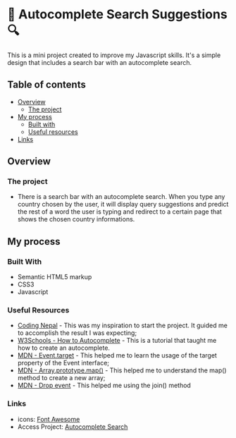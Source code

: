 ﻿# 🔎 Autocomplete Search Suggestions 🔍
This is a mini project created to improve my Javascript skills. It's a simple design that includes a search bar with an autocomplete search. 

## Table of contents

- [Overview](#overview)
  - [The project](#the-project)
- [My process](#my-process)
  - [Built with](#built-with)
  - [Useful resources](#useful-resources)
- [Links](#links)

## Overview

### The project
- There is a search bar with an autocomplete search. When you type any country chosen by the user, it will display query suggestions and predict the rest of a word the user is typing and redirect to a certain page that shows the chosen country informations.

## My process 

### Built With
- Semantic HTML5 markup
- CSS3
- Javascript

### Useful Resources
- [Coding Nepal](https://youtu.be/pvqOaGDm1wU) - This was my inspiration to start the project. It guided me to accomplish the result I was expecting;
- [W3Schools - How to Autocomplete](https://www.w3schools.com/howto/howto_js_autocomplete.asp) - This is a tutorial that taught me how to create an autocomplete.
- [MDN - Event.target](https://developer.mozilla.org/en-US/docs/Web/API/Event/target) - This helped me to learn the usage of the target property of the Event interface;
- [MDN - Array.prototype.map()](https://developer.mozilla.org/en-US/docs/Web/JavaScript/Reference/Global_Objects/Array/map) - This helped me to understand the map() method to create a new array;
- [MDN - Drop event](https://developer.mozilla.org/pt-BR/docs/Web/JavaScript/Reference/Global_Objects/Array/join) - This helped me using the join() method


### Links
- icons: [Font Awesome](https://fontawesome.com)
- Access Project: [Autocomplete Search](https://camille846.github.io/Autocomplete-Search/)
